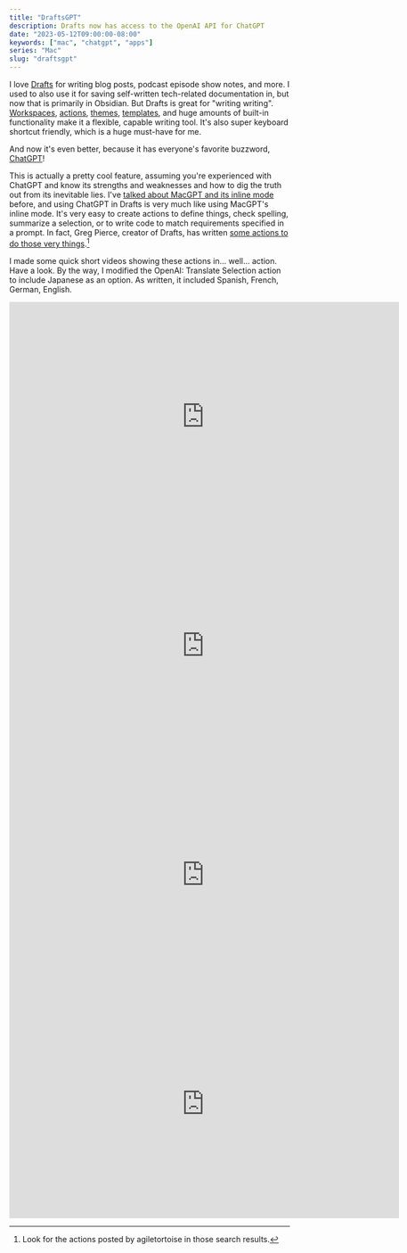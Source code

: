 ```yaml
---
title: "DraftsGPT"
description: Drafts now has access to the OpenAI API for ChatGPT
date: "2023-05-12T09:00:00-08:00"
keywords: ["mac", "chatgpt", "apps"]
series: "Mac"
slug: "draftsgpt"
---
```


I love [Drafts](https://getdrafts.com) for writing blog posts, podcast episode show notes, and more. I used to also use it for saving self-written tech-related documentation in, but now that is primarily in Obsidian. But Drafts is great for "writing writing". [Workspaces](https://actions.getdrafts.com/workspaces), [actions](https://actions.getdrafts.com/drafts_actions), [themes](https://actions.getdrafts.com/theme_definitions), [templates](https://docs.getdrafts.com/docs/actions/templates/), and huge amounts of built-in functionality make it a flexible, capable writing tool. It's also super keyboard shortcut friendly, which is a huge must-have for me.

And now it's even better, because it has everyone's favorite buzzword, [ChatGPT](https://forums.getdrafts.com/t/using-openai-chatgpt-with-drafts/14221)!

This is actually a pretty cool feature, assuming you're experienced with ChatGPT and know its strengths and weaknesses and how to dig the truth out from its inevitable lies. I've [talked about MacGPT and its inline mode](https://scottwillsey.com/allgpts/) before, and using ChatGPT in Drafts is very much like using MacGPT's inline mode. It's very easy to create actions to define things, check spelling, summarize a selection, or to write code to match requirements specified in a prompt. In fact, Greg Pierce, creator of Drafts, has written [some actions to do those very things](https://actions.getdrafts.com/search?utf8=✓&q=GPT).[^1]

I made some quick short videos showing these actions in... well... action. Have a look. By the way, I modified the OpenAI: Translate Selection action to include Japanese as an option. As written, it included Spanish, French, German, English.

<iframe width="700" height="411" src="https://www.youtube.com/embed/cPlq4uqQ7nU" title="YouTube video player" frameborder="0" allow="accelerometer; autoplay; clipboard-write; encrypted-media; gyroscope; picture-in-picture; web-share" allowfullscreen></iframe>

<iframe width="700" height="411" src="https://www.youtube.com/embed/41QIOTwnQng" title="YouTube video player" frameborder="0" allow="accelerometer; autoplay; clipboard-write; encrypted-media; gyroscope; picture-in-picture; web-share" allowfullscreen></iframe>

<iframe width="700" height="411" src="https://www.youtube.com/embed/P_DmcUSB6H0" title="YouTube video player" frameborder="0" allow="accelerometer; autoplay; clipboard-write; encrypted-media; gyroscope; picture-in-picture; web-share" allowfullscreen></iframe>

<iframe width="700" height="411" src="https://www.youtube.com/embed/8xO65A3mHH8" title="YouTube video player" frameborder="0" allow="accelerometer; autoplay; clipboard-write; encrypted-media; gyroscope; picture-in-picture; web-share" allowfullscreen></iframe>

[^1]: Look for the actions posted by agiletortoise in those search results.

